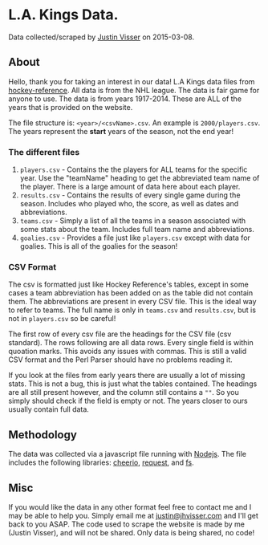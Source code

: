 # L.A. Kings Data.
Data collected/scraped by [Justin Visser](https://jhvisser.com) on 2015-03-08.

## About
Hello, thank you for taking an interest in our data! L.A Kings data files from [hockey-reference](http://www.hockey-reference.com/). All data is from the NHL league. The data is fair game for anyone to use. The data is from years 1917-2014. These are ALL of the years that is provided on the website. 

The file structure is: `<year>/<csvName>.csv`. An example is `2000/players.csv`. The years represent the **start** years of the season, not the end year! 
### The different files
1. `players.csv` - Contains the the players for ALL teams for the specific year. Use the "teamName" heading to get the abbreviated team name of the player. There is a large amount of data here about each player. 
2. `results.csv` - Contains the results of every single game during the season. Includes who played who, the score, as well as dates and abbreviations. 
3. `teams.csv` - Simply a list of all the teams in a season associated with some stats about the team. Includes full team name and abbreviations. 
4. `goalies.csv` - Provides a file just like `players.csv` except with data for goalies. This is all of the goalies for the season! 

### CSV Format
The csv is formatted just like Hockey Reference's tables, except in some cases a team abbreviation has been added on as the table did not contain them. The abbreviations are present in every CSV file. This is the ideal way to refer to teams. The full name is only in `teams.csv` and `results.csv`, but is not in `players.csv` so be careful!

The first row of every csv file are the headings for the CSV file (csv standard). The rows following are all data rows. Every single field is within quoation marks. This avoids any issues with commas. This is still a valid CSV format and the Perl Parser should have no problems reading it.

If you look at the files from early years there are usually a lot of missing stats. This is not a bug, this is just what the tables contained. The headings are all still present however, and the column still contains a `""`. So you simply should check if the field is empty or not. The years closer to ours usually contain full data.

## Methodology
The data was collected via a javascript file running with [Nodejs](https://nodejs.org/). The file includes the following libraries: [cheerio](https://github.com/cheeriojs/cheerio), [request](https://github.com/request/request), and [fs](https://nodejs.org/api/fs.html).

## Misc
If you would like the data in any other format feel free to contact me and I may be able to help you. Simply email me at [justin@jhvisser.com](mailto:justin@jhvisser.com) and I'll get back to you ASAP. The code used to scrape the website is made by me (Justin Visser), and will not be shared. Only data is being shared, no code! 
